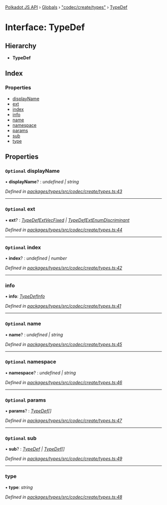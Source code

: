 [Polkadot JS API](../README.md) › [Globals](../globals.md) › ["codec/create/types"](../modules/_codec_create_types_.md) › [TypeDef](_codec_create_types_.typedef.md)

# Interface: TypeDef

## Hierarchy

* **TypeDef**

## Index

### Properties

* [displayName](_codec_create_types_.typedef.md#optional-displayname)
* [ext](_codec_create_types_.typedef.md#optional-ext)
* [index](_codec_create_types_.typedef.md#optional-index)
* [info](_codec_create_types_.typedef.md#info)
* [name](_codec_create_types_.typedef.md#optional-name)
* [namespace](_codec_create_types_.typedef.md#optional-namespace)
* [params](_codec_create_types_.typedef.md#optional-params)
* [sub](_codec_create_types_.typedef.md#optional-sub)
* [type](_codec_create_types_.typedef.md#type)

## Properties

### `Optional` displayName

• **displayName**? : *undefined | string*

*Defined in [packages/types/src/codec/create/types.ts:43](https://github.com/polkadot-js/api/blob/b1a657d68/packages/types/src/codec/create/types.ts#L43)*

___

### `Optional` ext

• **ext**? : *[TypeDefExtVecFixed](_codec_create_types_.typedefextvecfixed.md) | [TypeDefExtEnumDiscriminant](_codec_create_types_.typedefextenumdiscriminant.md)*

*Defined in [packages/types/src/codec/create/types.ts:44](https://github.com/polkadot-js/api/blob/b1a657d68/packages/types/src/codec/create/types.ts#L44)*

___

### `Optional` index

• **index**? : *undefined | number*

*Defined in [packages/types/src/codec/create/types.ts:42](https://github.com/polkadot-js/api/blob/b1a657d68/packages/types/src/codec/create/types.ts#L42)*

___

###  info

• **info**: *[TypeDefInfo](../enums/_codec_create_types_.typedefinfo.md)*

*Defined in [packages/types/src/codec/create/types.ts:41](https://github.com/polkadot-js/api/blob/b1a657d68/packages/types/src/codec/create/types.ts#L41)*

___

### `Optional` name

• **name**? : *undefined | string*

*Defined in [packages/types/src/codec/create/types.ts:45](https://github.com/polkadot-js/api/blob/b1a657d68/packages/types/src/codec/create/types.ts#L45)*

___

### `Optional` namespace

• **namespace**? : *undefined | string*

*Defined in [packages/types/src/codec/create/types.ts:46](https://github.com/polkadot-js/api/blob/b1a657d68/packages/types/src/codec/create/types.ts#L46)*

___

### `Optional` params

• **params**? : *[TypeDef](_codec_create_types_.typedef.md)[]*

*Defined in [packages/types/src/codec/create/types.ts:47](https://github.com/polkadot-js/api/blob/b1a657d68/packages/types/src/codec/create/types.ts#L47)*

___

### `Optional` sub

• **sub**? : *[TypeDef](_codec_create_types_.typedef.md) | [TypeDef](_codec_create_types_.typedef.md)[]*

*Defined in [packages/types/src/codec/create/types.ts:49](https://github.com/polkadot-js/api/blob/b1a657d68/packages/types/src/codec/create/types.ts#L49)*

___

###  type

• **type**: *string*

*Defined in [packages/types/src/codec/create/types.ts:48](https://github.com/polkadot-js/api/blob/b1a657d68/packages/types/src/codec/create/types.ts#L48)*
